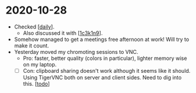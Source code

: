 # 2020-10-28

- Checked [[daily]].
  - Also discussed it with [[1c3k1n9]].
- Somehow managed to get a meetings free afternoon at work! Will try to make it count.
- Yesterday moved my chromoting sessions to VNC.
  - Pro: faster, better quality (colors in particular), lighter memory wise on my laptop.
  - [ ] Con: clipboard sharing doesn't work although it seems like it should. Using TigerVNC both on server and client sides. Need to dig into this. [[todo]]

[//begin]: # "Autogenerated link references for markdown compatibility"
[daily]: ../daily "Daily"
[1c3k1n9]: ../1c3k1n9 "1c3k1n9"
[todo]: ../todo "Todo"
[//end]: # "Autogenerated link references"